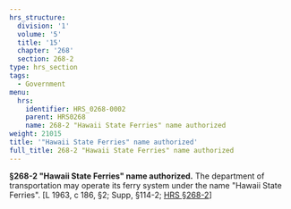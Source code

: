 ```yaml
---
hrs_structure:
  division: '1'
  volume: '5'
  title: '15'
  chapter: '268'
  section: 268-2
type: hrs_section
tags:
  - Government
menu:
  hrs:
    identifier: HRS_0268-0002
    parent: HRS0268
    name: 268-2 "Hawaii State Ferries" name authorized
weight: 21015
title: '"Hawaii State Ferries" name authorized'
full_title: 268-2 "Hawaii State Ferries" name authorized
---
```

**§268-2 "Hawaii State Ferries" name authorized.** The department of transportation may operate its ferry system under the name "Hawaii State Ferries". [L 1963, c 186, §2; Supp, §114-2; [HRS §268-2](/title-15/chapter-268/section-268-2/)]
